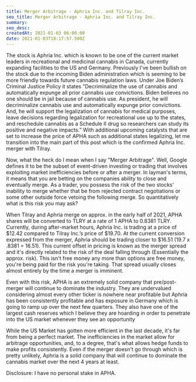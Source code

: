 ```yaml
---
title: Merger Arbitrage - Aphria Inc. and Tilray Inc.
seo_title: Merger Arbitrage - Aphria Inc. and Tilray Inc.
summary: 
seo_desc: 
createdAt: 2021-01-03 06:00:00
date: 2021-01-03T18:17:57.500Z
---
```

The stock is Aphria Inc. which is known to be one of the current market leaders in recreational and medicinal cannabis in Canada, currently expanding facilities to the US and Germany. Previously I've been bullish on the stock due to the incoming Biden administration which is seeming to be more friendly towards future cannabis regulation laws. Under Joe Biden’s Criminal Justice Policy it states "Decriminalize the use of cannabis and automatically expunge all prior cannabis use convictions. Biden believes no one should be in jail because of cannabis use. As president, he will decriminalize cannabis use and automatically expunge prior convictions. And, he will support the legalization of cannabis for medical purposes, leave decisions regarding legalization for recreational use up to the states, and reschedule cannabis as a Schedule II drug so researchers can study its positive and negative impacts.” With additional upcoming catalysts that are set to increase the price of APHA such as additional states legalizing, let me transition into the main part of this post which is the confirmed Aphria Inc. merger with Tilray. 

Now, what the heck do I mean when I say "Merger Arbitrage". Well, Google defines it to be the subset of event-driven investing or trading that involves exploiting market inefficiencies before or after a merger. In layman's terms, it means that you are betting on the companies ability to close and eventually merge. As a trader, you possess the risk of the two stocks’ inability to merge whether that be from rejected contract negotiations or some other outside force vetoing the following merge. So quantitatively what is this risk you may ask?

When Tilray and Aphria merge on approx. in the early half of 2021, APHA shares will be converted to TLRY at a rate of 1 APHA to 0.8381 TLRY. Currently, during after-market hours, Aphria Inc. is trading at a price of $12.42 compared to Tilray Inc.’s price of $19.70. At the current conversion expressed from the merger, Aphria should be trading closer to $16.51 (19.7 x .8381 = 16.51). This current offset in pricing is known as the merger spread and it's directly related to the risk of the deal falling through (Essentially the approx. risk). This isn't free money any more than options are free money, you're being paid for the risk you're taking. That spread usually closes almost entirely by the time a merger is imminent. 

Even with this risk, APHA is an extremely solid company that pre/post-merger will continue to dominate the industry. They are undervalued considering almost every other ticker is nowhere near profitable but Aphria has been consistently profitable and has exposure in Germany which is going to ramp up over the next few quarters. They also have one of the largest cash reserves which I believe they are hoarding in order to penetrate into the US market whenever they see an opportunity 

While the US Market has gotten more efficient in the last decade, it's far from being a perfect market. The inefficiencies in the market allow for arbitrage opportunities, and, to a degree, that's what allows hedge funds to make profits consistently. Even if the merger doesn't go through which is pretty unlikely, Aphria is a solid company that will continue to dominate the cannabis market over the next 4 years at least. 
 
Disclosure: I have no personal stake in APHA.
